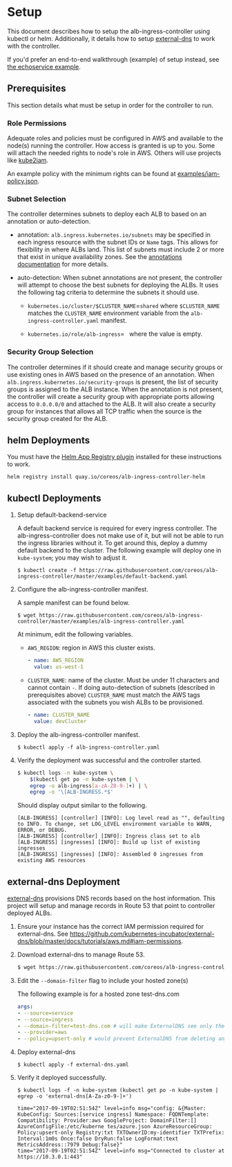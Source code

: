 # Setup

This document describes how to setup the alb-ingress-controller using kubectl or helm. Additionally, it details how to setup [external-dns](https://github.com/kubernetes-incubator/external-dns) to work with the controller.

If you'd prefer an end-to-end walkthrough (example) of setup instead, see [the echoservice example](walkthrough.md).

## Prerequisites

This section details what must be setup in order for the controller to run.

### Role Permissions

Adequate roles and policies must be configured in AWS and available to the node(s) running the controller. How access is granted is up to you. Some will attach the needed rights to node's role in AWS. Others will use projects like [kube2iam](https://github.com/jtblin/kube2iam).

An example policy with the minimum rights can be found at [examples/iam-policy.json](../examples/iam-policy.json).

### Subnet Selection

The controller determines subnets to deploy each ALB to based on an annotation or auto-detection.

- annotation: `alb.ingress.kubernetes.io/subnets` may be specified in each ingress resource with the subnet IDs or `Name` tags. This allows for flexibility in where ALBs land. This list of subnets must include 2 or more that exist in unique availability zones. See the [annotations documentation](docs/ingress-resources.md#annotations) for more details.

- auto-detection: When subnet annotations are not present, the controller will attempt to choose the best subnets for deploying the ALBs. It uses the following tag criteria to determine the subnets it should use.

	- `kubernetes.io/cluster/$CLUSTER_NAME`=`shared` where `$CLUSTER_NAME` matches the `CLUSTER_NAME` environment variable from the `alb-ingress-controller.yaml` manifest.

	- `kubernetes.io/role/alb-ingress`=` ` where the value is empty.

### Security Group Selection

The controller determines if it should create and manage security groups or use existing ones in AWS based on the presence of an annotation. When `alb.ingress.kubernetes.io/security-groups` is present, the list of security groups is assigned to the ALB instance. When the annotation is not present, the controller will create a security group with appropriate ports allowing access to `0.0.0.0/0` and attached to the ALB. It will also create a security group for instances that allows all TCP traffic when the source is the security group created for the ALB.

## helm Deployments

You must have the [Helm App Registry plugin](https://coreos.com/apps) installed for these instructions to work.

```
helm registry install quay.io/coreos/alb-ingress-controller-helm
```

## kubectl Deployments

1. Setup default-backend-service

	A default backend service is required for every ingress controller. The alb-ingress-controller does not make use of it, but will not be able to run the ingress libraries without it. To get around this, deploy a dummy default backend to the cluster. The following example will deploy one in `kube-system`; you may wish to adjust it.
 
	```
	$ kubectl create -f https://raw.githubusercontent.com/coreos/alb-ingress-controller/master/examples/default-backend.yaml
	```

1. Configure the alb-ingress-controller manifest.

	A sample manifest can be found below.

	```  
	$ wget https://raw.githubusercontent.com/coreos/alb-ingress-controller/master/examples/alb-ingress-controller.yaml
	```

	At minimum, edit the following variables.

    - `AWS_REGION`: region in AWS this cluster exists.

		```yaml
		- name: AWS_REGION
		  value: us-west-1
		```

	- `CLUSTER_NAME`: name of the cluster. Must be under 11 characters and cannot contain `-`. If doing auto-detection of subnets (described in prerequisites above) `CLUSTER_NAME` must match the AWS tags associated with the subnets you wish ALBs to be provisioned.

		```yaml
		- name: CLUSTER_NAME
		  value: devCluster
		```

1. Deploy the alb-ingress-controller manifest.

	```  
	$ kubectl apply -f alb-ingress-controller.yaml	
	```

1. Verify the deployment was successful and the controller started.

	```bash
	$ kubectl logs -n kube-system \
	    $(kubectl get po -n kube-system | \
	    egrep -o alb-ingress[a-zA-Z0-9-]+) | \
	    egrep -o '\[ALB-INGRESS.*$'
	```

	Should display output similar to the following.

	```
	[ALB-INGRESS] [controller] [INFO]: Log level read as "", defaulting to INFO. To change, set LOG_LEVEL environment variable to WARN, ERROR, or DEBUG.
	[ALB-INGRESS] [controller] [INFO]: Ingress class set to alb
	[ALB-INGRESS] [ingresses] [INFO]: Build up list of existing ingresses
	[ALB-INGRESS] [ingresses] [INFO]: Assembled 0 ingresses from existing AWS resources
	```

## external-dns Deployment

[external-dns](https://github.com/kubernetes-incubator/external-dns) provisions DNS records based on the host information. This project will setup and manage records in Route 53 that point to controller deployed ALBs.


1. Ensure your instance has the correct IAM permission required for external-dns. See https://github.com/kubernetes-incubator/external-dns/blob/master/docs/tutorials/aws.md#iam-permissions.


1. Download external-dns to manage Route 53.

	```bash
	$ wget https://raw.githubusercontent.com/coreos/alb-ingress-controller/master/examples/external-dns.yaml
	```

1. Edit the `--domain-filter` flag to include your hosted zone(s)

	The following example is for a hosted zone test-dns.com

	```yaml
	args:
	- --source=service
	- --source=ingress
	- --domain-filter=test-dns.com # will make ExternalDNS see only the hosted zones matching provided domain, omit to process all available hosted zones
	- --provider=aws
	- --policy=upsert-only # would prevent ExternalDNS from deleting any records, omit to enable full synchronization
	```

1. Deploy external-dns

	```  
	$ kubectl apply -f external-dns.yaml	
	```

1. Verify it deployed successfully.

	```
	$ kubectl logs -f -n kube-system (kubectl get po -n kube-system | egrep -o 'external-dns[A-Za-z0-9-]+')

	time="2017-09-19T02:51:54Z" level=info msg="config: &{Master: KubeConfig: Sources:[service ingress] Namespace: FQDNTemplate: Compatibility: Provider:aws GoogleProject: DomainFilter:[] AzureConfigFile:/etc/kuberne tes/azure.json AzureResourceGroup: Policy:upsert-only Registry:txt TXTOwnerID:my-identifier TXTPrefix: Interval:1m0s Once:false DryRun:false LogFormat:text MetricsAddress::7979 Debug:false}"
	time="2017-09-19T02:51:54Z" level=info msg="Connected to cluster at https://10.3.0.1:443"
	```
